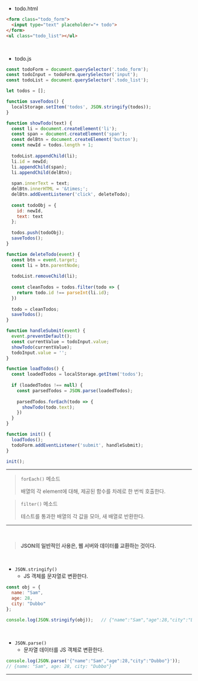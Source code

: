 - todo.html

```html
<form class="todo_form">
  <input type="text" placeholder="+ todo">
</form>
<ul class="todo_list"></ul>
```

<br>

- todo.js

```js
const todoForm = document.querySelector('.todo_form');
const todoInput = todoForm.querySelector('input');
const todoList = document.querySelector('.todo_list');

let todos = [];

function saveTodos() {
  localStorage.setItem('todos', JSON.stringify(todos));
}

function showTodo(text) {
  const li = document.createElement('li');
  const span = document.createElement('span');
  const delBtn = document.createElement('button');
  const newId = todos.length + 1;
  
  todoList.appendChild(li);
  li.id = newId;
  li.appendChild(span);
  li.appendChild(delBtn);
  
  span.innerText = text;
  delBtn.innerHTML = '&times;';
  delBtn.addEventListener('click', deleteTodo);
  
  const todoObj = {
    id: newId,
    text: text
  };
  
  todos.push(todoObj);
  saveTodos();
}

function deleteTodo(event) {
  const btn = event.target;
  const li = btn.parentNode;
  
  todoList.removeChild(li);
  
  const cleanTodos = todos.filter(todo => {
    return todo.id !== parseInt(li.id);
  })
  
  todo = cleanTodos;
  saveTodos();
}

function handleSubmit(event) {
  event.preventDefault();
  const currentValue = todoInput.value;
  showTodo(currentValue);
  todoInput.value = '';
}

function loadTodos() {
  const loadedTodos = localStorage.getItem('todos');
  
  if (loadedTodos !== null) {
    const parsedTodos = JSON.parse(loadedTodos);
    
    parsedTodos.forEach(todo => {
      showTodo(todo.text);
    })
  }
}

function init() {
  loadTodos();
  todoForm.addEventListener('submit', handleSubmit);
}

init();
```

------

> `forEach()` 메소드
>
> 배열의 각 element에 대해, 제공된 함수를 차례로 한 번씩 호출한다.

> `filter()` 메소드
>
> 테스트를 통과한 배열의 각 값을 모아, 새 배열로 반환한다.

------

<br>

> **JSON의 일반적인 사용은, 웹 서버와 데이터를 교환하는 것이다.**

<br>

- `JSON.stringify()`
  - JS 객체를 문자열로 변환한다.

```js
const obj = {
  name: "Sam",
  age: 28,
  city: "Dubbo"
};

console.log(JSON.stringify(obj));	// {"name":"Sam","age":28,"city":"Dubbo"}
```

<br>

- `JSON.parse()`
  - 문자열 데이터를 JS 객체로 변환한다.

```js
console.log(JSON.parse('{"name":"Sam","age":28,"city":"Dubbo"}'));
// {name: "Sam", age: 28, city: "Dubbo"}
```

------

<br>